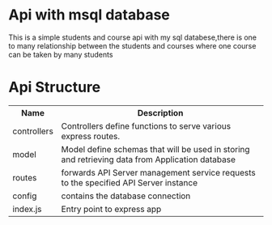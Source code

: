 <h1>Api with msql database</h1>
<p>This is a simple students and course api with my sql databese,there is one to many relationship between the students and courses where one course can be taken by many students</p>
<h1>Api Structure</h1>
<table>
  <tr>
    <th>Name</th>
    <th>Description</th>
  </tr>
  <tr>
    <td>controllers</td>
    <td>Controllers define functions to serve various express routes.</td>
  </tr>
  <tr>
    <td>model</td>
    <td>Model define schemas that will be used in storing and retrieving data from Application database</td>
  </tr>
  <tr>
    <td>routes</td>
    <td> forwards API Server management service requests to the specified API Server instance</td>
  </tr>
  <tr>
    <td>config</td>
    <td>contains the database connection</td>
  </tr>
  <tr>
    <td>index.js</td>
    <td>Entry point to express app</td>
  </tr>
  
</table>
